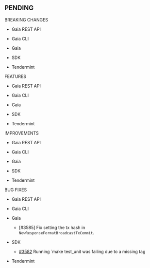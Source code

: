 ## PENDING

BREAKING CHANGES

* Gaia REST API

* Gaia CLI

* Gaia

* SDK

* Tendermint

FEATURES

* Gaia REST API

* Gaia CLI

* Gaia

* SDK

* Tendermint


IMPROVEMENTS

* Gaia REST API

* Gaia CLI

* Gaia

* SDK

* Tendermint


BUG FIXES

* Gaia REST API

* Gaia CLI

* Gaia
  * [\#3585] Fix setting the tx hash in `NewResponseFormatBroadcastTxCommit`.

* SDK
  * [\#3582](https://github.com/cosmos/cosmos-sdk/pull/3582) Running `make test_unit was failing due to a missing tag

* Tendermint